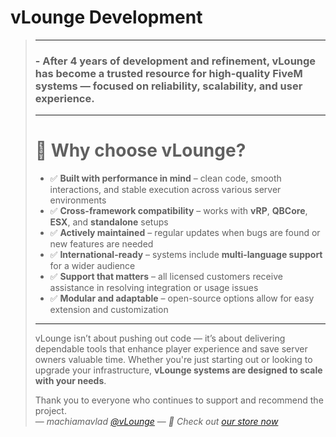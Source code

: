 # vLounge Development
> 
> ---
> 
> ### - After **4 years of development and refinement**, **vLounge** has become a trusted resource for high-quality FiveM systems — focused on reliability, scalability, and user experience.
> 
> ---
> 
> # __:wrench: **Why choose vLounge?**__
> 
> - :white_check_mark: **Built with performance in mind** – clean code, smooth interactions, and stable execution across various server environments  
> - :white_check_mark: **Cross-framework compatibility** – works with **vRP**, **QBCore**, **ESX**, and **standalone** setups  
> - :white_check_mark: **Actively maintained** – regular updates when bugs are found or new features are needed  
> - :white_check_mark: **International-ready** – systems include **multi-language support** for a wider audience  
> - :white_check_mark: **Support that matters** – all licensed customers receive assistance in resolving integration or usage issues  
> - :white_check_mark: **Modular and adaptable** – open-source options allow for easy extension and customization  
> 
> ---
> 
> vLounge isn’t about pushing out code — it’s about delivering dependable tools that enhance player experience and save server owners valuable time.
> Whether you're just starting out or looking to upgrade your infrastructure, **vLounge systems are designed to scale with your needs**.
> 
> Thank you to everyone who continues to support and recommend the project.  
> — *machiamavlad [@vLounge](https://discord.com/invite/XGyEFe5Q8Q)*
> — *🌟 Check out [our store now](https://vlounge-store.tebex.io/)*
